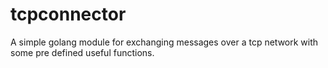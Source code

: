 # tcpconnector
A simple golang module for exchanging messages over a tcp network with some pre defined useful functions.
